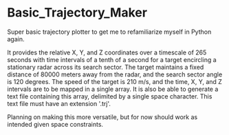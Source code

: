 # Basic_Trajectory_Maker
Super basic trajectory plotter to get me to refamiliarize myself in Python again.

It provides the relative X, Y, and Z coordinates over a timescale of 265 seconds with time intervals of a tenth of a second for a target encircling a stationary radar across its search sector. The target maintains a fixed distance of 80000 meters away from the radar, and the search sector angle is 120 degrees. The speed of the target is 210 m/s, and the time, X, Y, and Z intervals are to be mapped in a single array. It is also be able to generate a text file containing this array, delimited by a single space character. This text file must have an extension '.trj'.

Planning on making this more versatile, but for now should work as intended given space constraints.
